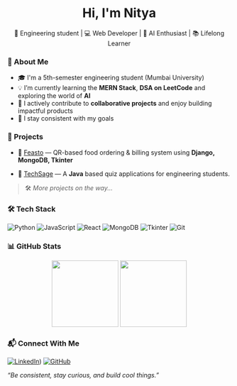 <h1 align="center">Hi, I'm Nitya </h1>
<p align="center">🚀 Engineering student | 💻 Web Developer | 🤖 AI Enthusiast | 📚 Lifelong Learner</p>



### 🌱 About Me

- 🎓 I'm a 5th-semester engineering student (Mumbai University)
- 💡 I’m currently learning the **MERN Stack**, **DSA on LeetCode** and exploring the world of **AI**
- 🤝 I actively contribute to **collaborative projects** and enjoy building impactful products
- 💪 I stay consistent with my goals 



### 💼 Projects

- 📱 [Feasto](https://github.com/SHUBHAM2775/Feasto-Python) — QR-based food ordering & billing system using **Django, MongoDB, Tkinter**
<!--- 🧠 [Mindmate](https://github.com/your-mindmate-repo) — Mental health chatbot for follow-up support, trained on expert data -->
- 🤝 [TechSage](https://github.com/SHUBHAM2775/TECHSAGE) — A **Java** based quiz applications for engineering students.

> 🛠️ *More projects on the way...*



### 🛠️ Tech Stack

![Python](https://img.shields.io/badge/-Python-3776AB?logo=python&logoColor=white&style=flat)
![JavaScript](https://img.shields.io/badge/-JavaScript-F7DF1E?logo=javascript&logoColor=black&style=flat)
![React](https://img.shields.io/badge/-React-61DAFB?logo=react&logoColor=black&style=flat)
![MongoDB](https://img.shields.io/badge/-MongoDB-47A248?logo=mongodb&logoColor=white&style=flat)
![Tkinter](https://img.shields.io/badge/-Tkinter-FFCD00?style=flat&logo=python)
![Git](https://img.shields.io/badge/-Git-F05032?logo=git&logoColor=white&style=flat)



### 📊 GitHub Stats

<p align="center">
  <img src="https://github-readme-stats.vercel.app/api?username=S-Nitya&show_icons=true&theme=github_dark&hide_title=true" height="150" />
  <img src="https://github-readme-stats.vercel.app/api/top-langs/?username=S-Nitya&layout=compact&theme=github_dark" height="150"/>
</p>



### 📬 Connect With Me

[![LinkedIn](https://img.shields.io/badge/-LinkedIn-blue?style=flat&logo=linkedin)](https://www.linkedin.com/in/nitya-singh-13a443311/))
[![GitHub](https://img.shields.io/badge/-GitHub-black?style=flat&logo=github)](https://github.com/S-Nitya)


*“Be consistent, stay curious, and build cool things.”*
